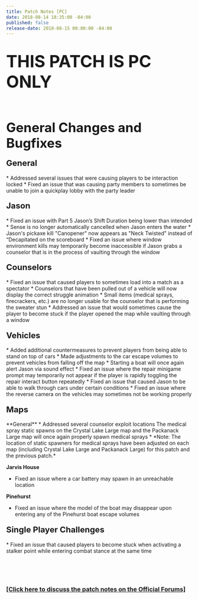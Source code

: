 ```yaml
---
title: Patch Notes [PC]
date: 2018-08-14 18:35:00 -04:00
published: false
release-date: 2018-08-15 00:00:00 -04:00
---
```


<h1 style="text-align: left;"><span style="font-size:45px;">THIS PATCH IS PC ONLY</span></h1>

<p>&nbsp;</p>
<h1 style="text-align: left;"><span style="font-size:35px;"><strong>General Changes and Bugfixes</strong></span></h1>


<h4 style="text-align: left;"><span style="font-size:22px;">General</span></h4>
* Addressed several issues that were causing players to be interaction locked
* Fixed an issue that was causing party members to sometimes be unable to join a quickplay lobby with the party leader




<h4 style="text-align: left;"><span style="font-size:22px;">Jason</span></h4>
* Fixed an issue with Part 5 Jason’s Shift Duration being lower than intended
* Sense is no longer automatically cancelled when Jason enters the water
* Jason's pickaxe kill "Canopener" now appears as "Neck Twisted" instead of “Decapitated on the scoreboard
* Fixed an issue where window environment kills may temporarily become inaccessible if Jason grabs a counselor that is in the process of vaulting through the window



<h4 style="text-align: left;"><span style="font-size:22px;">Counselors</span></h4>
* Fixed an issue that caused players to sometimes load into a match as a spectator
* Counselors that have been pulled out of a vehicle will now display the correct struggle animation
* Small items (medical sprays, firecrackers, etc.) are no longer usable for the counselor that is performing the sweater stun
* Addressed an issue that would sometimes cause the player to become stuck if the player opened the map while vaulting through a window



<h4 style="text-align: left;"><span style="font-size:22px;">Vehicles</span></h4>
* Added additional countermeasures to prevent players from being able to stand on top of cars
* Made adjustments to the car escape volumes to prevent vehicles from falling off the map
* Starting a boat will once again alert Jason via sound effect
* Fixed an issue where the repair minigame prompt may temporarily not appear if the player is rapidly toggling the repair interact button repeatedly
* Fixed an issue that caused Jason to be able to walk through cars under certain conditions
* Fixed an issue where the reverse camera on the vehicles may sometimes not be working properly



<h4 style="text-align: left;"><span style="font-size:22px;">Maps</span></h4>
**General**
* Addressed several counselor exploit locations
The medical spray static spawns on the Crystal Lake Large map and the Packanack Large map will once again properly spawn medical sprays
    * *Note: The location of static spawners for medical sprays have been adjusted on each map (including Crystal Lake Large and Packanack Large) for this patch and the previous patch.*

**Jarvis House**
* Fixed an issue where a car battery may spawn in an unreachable location

**Pinehurst**
*  Fixed an issue where the model of the boat may disappear upon entering any of the Pinehurst boat escape volumes


<h4 style="text-align: left;"><span style="font-size:22px;">Single Player Challenges</span></h4>
* Fixed an issue that caused players to become stuck when activating a stalker point while entering combat stance at the same time

<p>&nbsp;</p>
<p>&nbsp;</p>

### [[Click here to discuss the patch notes on the Official Forums]](http://forum.f13game.com/topic/20919-patch-notes-pc-081518/)
